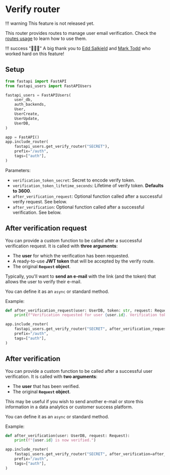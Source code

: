 # Verify router

!!! warning
    This feature is not released yet.

This router provides routes to manage user email verification. Check the [routes usage](../../usage/routes.md) to learn how to use them.

!!! success "👏👏👏"
    A big thank you to [Edd Salkield](https://github.com/eddsalkield) and [Mark Todd](https://github.com/mark-todd) who worked hard on this feature!

## Setup

```py
from fastapi import FastAPI
from fastapi_users import FastAPIUsers

fastapi_users = FastAPIUsers(
    user_db,
    auth_backends,
    User,
    UserCreate,
    UserUpdate,
    UserDB,
)

app = FastAPI()
app.include_router(
    fastapi_users.get_verify_router("SECRET"),
    prefix="/auth",
    tags=["auth"],
)
```

Parameters:

* `verification_token_secret`: Secret to encode verify token.
* `verification_token_lifetime_seconds`: Lifetime of verify token. **Defaults to 3600**.
* `after_verification_request`: Optional function called after a successful verify request. See below.
* `after_verification`: Optional function called after a successful verification. See below.

## After verification request

You can provide a custom function to be called after a successful verification request. It is called with **three arguments**:

* The **user** for which the verification has been requested.
* A ready-to-use **JWT token** that will be accepted by the verify route.
* The original **`Request` object**.

Typically, you'll want to **send an e-mail** with the link (and the token) that allows the user to verify their e-mail.

You can define it as an `async` or standard method.

Example:

```py
def after_verification_request(user: UserDB, token: str, request: Request):
    print(f"Verification requested for user {user.id}. Verification token: {token}")

app.include_router(
    fastapi_users.get_verify_router("SECRET", after_verification_request=after_verification_request),
    prefix="/auth",
    tags=["auth"],
)
```

## After verification

You can provide a custom function to be called after a successful user verification. It is called with **two arguments**:

* The **user** that has been verified.
* The original **`Request` object**.

This may be useful if you wish to send another e-mail or store this information in a data analytics or customer success platform.

You can define it as an `async` or standard method.

Example:

```py
def after_verification(user: UserDB, request: Request):
    print(f"{user.id} is now verified.")

app.include_router(
    fastapi_users.get_verify_router("SECRET", after_verification=after_verification),
    prefix="/auth",
    tags=["auth"],
)
```
